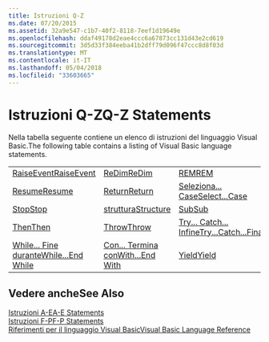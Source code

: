 ```yaml
---
title: Istruzioni Q-Z
ms.date: 07/20/2015
ms.assetid: 32a9e547-c1b7-40f2-8118-7eef1d19649e
ms.openlocfilehash: ddaf49178d2eae4ccc6a67873cc131d43e2cd619
ms.sourcegitcommit: 3d5d33f384eeba41b2dff79d096f47ccc8d8f03d
ms.translationtype: MT
ms.contentlocale: it-IT
ms.lasthandoff: 05/04/2018
ms.locfileid: "33603665"
---
```

# <a name="q-z-statements"></a><span data-ttu-id="77927-102">Istruzioni Q-Z</span><span class="sxs-lookup"><span data-stu-id="77927-102">Q-Z Statements</span></span>
<span data-ttu-id="77927-103">Nella tabella seguente contiene un elenco di istruzioni del linguaggio Visual Basic.</span><span class="sxs-lookup"><span data-stu-id="77927-103">The following table contains a listing of Visual Basic language statements.</span></span>  
  
|||||  
|---|---|---|---|  
|[<span data-ttu-id="77927-104">RaiseEvent</span><span class="sxs-lookup"><span data-stu-id="77927-104">RaiseEvent</span></span>](../../../visual-basic/language-reference/statements/raiseevent-statement.md)|[<span data-ttu-id="77927-105">ReDim</span><span class="sxs-lookup"><span data-stu-id="77927-105">ReDim</span></span>](../../../visual-basic/language-reference/statements/redim-statement.md)|[<span data-ttu-id="77927-106">REM</span><span class="sxs-lookup"><span data-stu-id="77927-106">REM</span></span>](../../../visual-basic/language-reference/statements/rem-statement.md)|[<span data-ttu-id="77927-107">RemoveHandler</span><span class="sxs-lookup"><span data-stu-id="77927-107">RemoveHandler</span></span>](../../../visual-basic/language-reference/statements/removehandler-statement.md)|  
|[<span data-ttu-id="77927-108">Resume</span><span class="sxs-lookup"><span data-stu-id="77927-108">Resume</span></span>](../../../visual-basic/language-reference/statements/resume-statement.md)|[<span data-ttu-id="77927-109">Return</span><span class="sxs-lookup"><span data-stu-id="77927-109">Return</span></span>](../../../visual-basic/language-reference/statements/return-statement.md)|[<span data-ttu-id="77927-110">Seleziona... Case</span><span class="sxs-lookup"><span data-stu-id="77927-110">Select...Case</span></span>](../../../visual-basic/language-reference/statements/select-case-statement.md)|[<span data-ttu-id="77927-111">Set</span><span class="sxs-lookup"><span data-stu-id="77927-111">Set</span></span>](../../../visual-basic/language-reference/statements/set-statement.md)|  
|[<span data-ttu-id="77927-112">Stop</span><span class="sxs-lookup"><span data-stu-id="77927-112">Stop</span></span>](../../../visual-basic/language-reference/statements/stop-statement.md)|[<span data-ttu-id="77927-113">struttura</span><span class="sxs-lookup"><span data-stu-id="77927-113">Structure</span></span>](../../../visual-basic/language-reference/statements/structure-statement.md)|[<span data-ttu-id="77927-114">Sub</span><span class="sxs-lookup"><span data-stu-id="77927-114">Sub</span></span>](../../../visual-basic/language-reference/statements/sub-statement.md)|[<span data-ttu-id="77927-115">SyncLock</span><span class="sxs-lookup"><span data-stu-id="77927-115">SyncLock</span></span>](../../../visual-basic/language-reference/statements/synclock-statement.md)|  
|[<span data-ttu-id="77927-116">Then</span><span class="sxs-lookup"><span data-stu-id="77927-116">Then</span></span>](../../../visual-basic/language-reference/statements/then-statement.md)|[<span data-ttu-id="77927-117">Throw</span><span class="sxs-lookup"><span data-stu-id="77927-117">Throw</span></span>](../../../visual-basic/language-reference/statements/throw-statement.md)|[<span data-ttu-id="77927-118">Try... Catch... Infine</span><span class="sxs-lookup"><span data-stu-id="77927-118">Try...Catch...Finally</span></span>](../../../visual-basic/language-reference/statements/try-catch-finally-statement.md)|[<span data-ttu-id="77927-119">Using</span><span class="sxs-lookup"><span data-stu-id="77927-119">Using</span></span>](../../../visual-basic/language-reference/statements/using-statement.md)|  
|[<span data-ttu-id="77927-120">While... Fine durante</span><span class="sxs-lookup"><span data-stu-id="77927-120">While...End While</span></span>](../../../visual-basic/language-reference/statements/while-end-while-statement.md)|[<span data-ttu-id="77927-121">Con... Termina con</span><span class="sxs-lookup"><span data-stu-id="77927-121">With...End With</span></span>](../../../visual-basic/language-reference/statements/with-end-with-statement.md)|[<span data-ttu-id="77927-122">Yield</span><span class="sxs-lookup"><span data-stu-id="77927-122">Yield</span></span>](../../../visual-basic/language-reference/statements/yield-statement.md)||  
  
## <a name="see-also"></a><span data-ttu-id="77927-123">Vedere anche</span><span class="sxs-lookup"><span data-stu-id="77927-123">See Also</span></span>  
 [<span data-ttu-id="77927-124">Istruzioni A-E</span><span class="sxs-lookup"><span data-stu-id="77927-124">A-E Statements</span></span>](../../../visual-basic/language-reference/statements/a-e-statements.md)  
 [<span data-ttu-id="77927-125">Istruzioni F-P</span><span class="sxs-lookup"><span data-stu-id="77927-125">F-P Statements</span></span>](../../../visual-basic/language-reference/statements/f-p-statements.md)  
 [<span data-ttu-id="77927-126">Riferimenti per il linguaggio Visual Basic</span><span class="sxs-lookup"><span data-stu-id="77927-126">Visual Basic Language Reference</span></span>](../../../visual-basic/language-reference/index.md)

